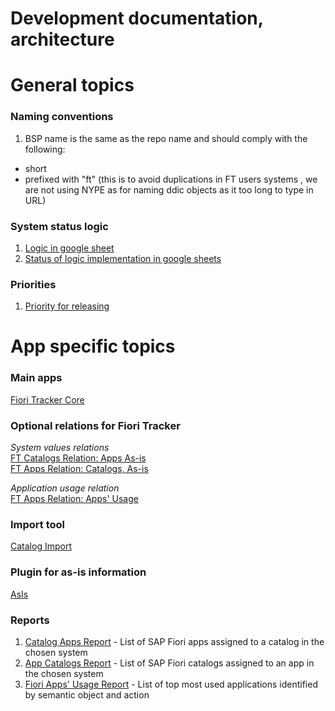 # Development documentation, architecture

# General topics


### Naming conventions

1. BSP name is the same as the repo name and should comply with the following:
- short
- prefixed with "ft" (this is to avoid duplications in FT users systems , we are not using NYPE as for naming ddic objects as it too long to type in URL)

### System status logic
1. [Logic in google sheet](https://docs.google.com/spreadsheets/d/1W4Zr-m4xZi5MDPHI6z5SJkT8zD0ye73jPEjtsuNB8yw/edit?usp=sharing)
2. [Status of logic implementation in google sheets](https://docs.google.com/spreadsheets/d/1IMpNUJXqhcF_yXLiDHI4kB_OUodeH3qB-Y32fITV0s0/edit?usp=sharing)

### Priorities
1. [Priority for releasing](https://docs.google.com/spreadsheets/d/1PqqdhOZgQ4Nj9antMjUH505lcbAbho-EaRSMdcUEJis/edit?usp=sharing)

# App specific topics

### Main apps
[Fiori Tracker Core](/dev/ft-core.md) 

### Optional relations for Fiori Tracker
*System values relations*<br>
[FT Catalogs Relation: Apps As-is](/dev/ft-cats-rel-apps-asis.md) <br>
[FT Apps Relation: Catalogs, As-is](/dev/ft-apps-rel-catalogs-asis.md)

*Application usage relation*<br>
[FT Apps Relation: Apps' Usage](/dev/ft-apps-rel-appsusage.md) 

### Import tool
[Catalog Import](/dev/ci.md)

### Plugin for as-is information
[AsIs](/dev/asis.md) 

### Reports
1. [Catalog Apps Report](/dev/ca.md) - List of SAP Fiori apps assigned to a catalog in the chosen system
2. [App Catalogs Report](dev/ac.md) - List of SAP Fiori catalogs assigned to an app in the chosen system
3. [Fiori Apps' Usage Report](dev/fa.md) - List of top most used applications identified by semantic object and action

